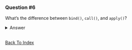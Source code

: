 ### Question #6

What’s the difference between `bind()`, `call()`, and `apply()`?

<details>
<summary>Answer</summary>

#### bind

The `bind()` method creates a new function that, when called, has its `this` keyword set to the provided value, with a given sequence of arguments preceding any provided when the new function is called

```JavaScript
const module = {
  x: 42,
  getX: function() {
  return this.x;
  }
};

const unboundGetX = module.getX;
console.log(unboundGetX()); // The function gets invoked at the global scope
// expected output: undefined

const boundGetX = unboundGetX.bind(module);
console.log(boundGetX());
// expected output: 42

```

#### call

The `call()` method calls a function with a given this value and arguments provided individually.

```JavaScript
function Product(name, price) {
this.name = name;
this.price = price;
}

function Food(name, price) {
Product.call(this, name, price);
this.category = 'food';
}

console.log(new Food('cheese', 5).name);
// output: "cheese"

```

#### Apply

The `apply()` method is identical to `call()`, except `apply()` requires an array as the second parameter. The array represents the arguments for the target method.

</details>

<br>

[Back To Index](../index.md)
